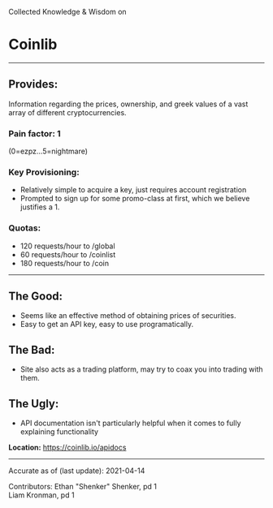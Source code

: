 Collected Knowledge & Wisdom on
# Coinlib
---
## Provides:
Information regarding the prices, ownership, and greek values of a vast array of different cryptocurrencies.


### Pain factor: 1
(0=ezpz...5=nightmare)

### Key Provisioning:     
- Relatively simple to acquire a key, just requires account registration
- Prompted to sign up for some promo-class at first, which we believe justifies a 1.

### Quotas:
- 120 requests/hour to /global
- 60 requests/hour to /coinlist
- 180 requests/hour to /coin

---

## The Good:
- Seems like an effective method of obtaining prices of securities.
- Easy to get an API key, easy to use programatically.
## The Bad:
- Site also acts as a trading platform, may try to coax you into trading with them.
## The Ugly:
- API documentation isn't particularly helpful when it comes to fully explaining functionality


**Location:** https://coinlib.io/apidocs

---

Accurate as of (last update):    2021-04-14

Contributors:
Ethan "Shenker" Shenker, pd 1  
Liam Kronman, pd 1  